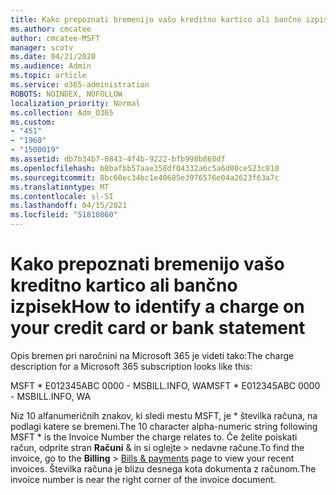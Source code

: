 ```yaml
---
title: Kako prepoznati bremenijo vašo kreditno kartico ali bančno izpisek
ms.author: cmcatee
author: cmcatee-MSFT
manager: scotv
ms.date: 04/21/2020
ms.audience: Admin
ms.topic: article
ms.service: o365-administration
ROBOTS: NOINDEX, NOFOLLOW
localization_priority: Normal
ms.collection: Adm_O365
ms.custom:
- "451"
- "1960"
- "1500019"
ms.assetid: db7b34b7-0843-4f4b-9222-bfb998b860df
ms.openlocfilehash: b8bafbb57aae358df04332a6c5a6d00ce523c810
ms.sourcegitcommit: 8bc60ec34bc1e40685e3976576e04a2623f63a7c
ms.translationtype: MT
ms.contentlocale: sl-SI
ms.lasthandoff: 04/15/2021
ms.locfileid: "51810860"
---
```

# <a name="how-to-identify-a-charge-on-your-credit-card-or-bank-statement"></a><span data-ttu-id="641f2-102">Kako prepoznati bremenijo vašo kreditno kartico ali bančno izpisek</span><span class="sxs-lookup"><span data-stu-id="641f2-102">How to identify a charge on your credit card or bank statement</span></span>

<span data-ttu-id="641f2-103">Opis bremen pri naročnini na Microsoft 365 je videti tako:</span><span class="sxs-lookup"><span data-stu-id="641f2-103">The charge description for a Microsoft 365 subscription looks like this:</span></span>
  
<span data-ttu-id="641f2-104">MSFT \* E012345ABC 0000 - MSBILL.INFO, WA</span><span class="sxs-lookup"><span data-stu-id="641f2-104">MSFT \* E012345ABC 0000 - MSBILL.INFO, WA</span></span>
  
<span data-ttu-id="641f2-105">Niz 10 alfanumeričnih znakov, ki sledi mestu MSFT, je \* številka računa, na podlagi katere se bremeni.</span><span class="sxs-lookup"><span data-stu-id="641f2-105">The 10 character alpha-numeric string following MSFT \* is the Invoice Number the charge relates to.</span></span> <span data-ttu-id="641f2-106">Če želite poiskati račun, odprite stran **Računi** & in si oglejte \> [](https://go.microsoft.com/fwlink/p/?linkid=848039) nedavne račune.</span><span class="sxs-lookup"><span data-stu-id="641f2-106">To find the invoice, go to the **Billing** \> [Bills & payments](https://go.microsoft.com/fwlink/p/?linkid=848039) page to view your recent invoices.</span></span> <span data-ttu-id="641f2-107">Številka računa je blizu desnega kota dokumenta z računom.</span><span class="sxs-lookup"><span data-stu-id="641f2-107">The invoice number is near the right corner of the invoice document.</span></span>